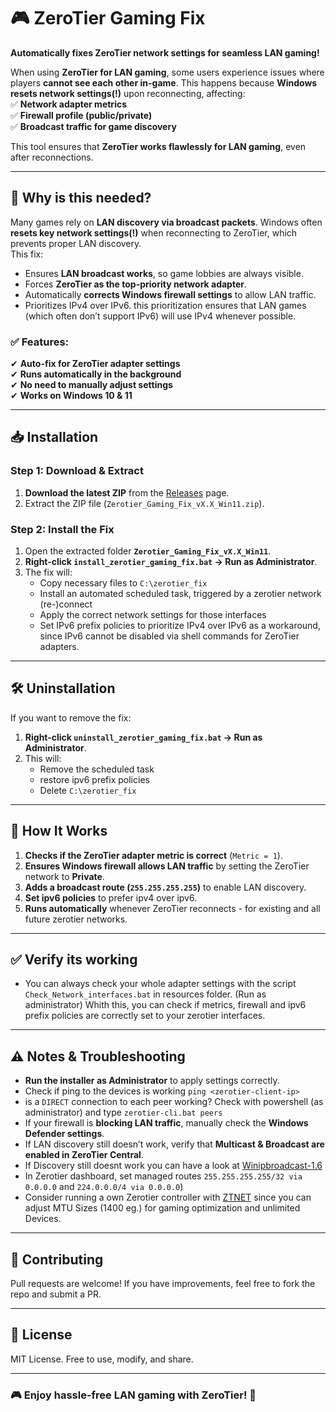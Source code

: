 # 🎮 ZeroTier Gaming Fix
**Automatically fixes ZeroTier network settings for seamless LAN gaming!**  

When using **ZeroTier for LAN gaming**, some users experience issues where players **cannot see each other in-game**. This happens because **Windows resets network settings(!)** upon reconnecting, affecting:  
✅ **Network adapter metrics**  
✅ **Firewall profile (public/private)**  
✅ **Broadcast traffic for game discovery**  

This tool ensures that **ZeroTier works flawlessly for LAN gaming**, even after reconnections.

---

## 🚀 Why is this needed?
Many games rely on **LAN discovery via broadcast packets**. Windows often **resets key network settings(!)** when reconnecting to ZeroTier, which prevents proper LAN discovery.  
This fix:
- Ensures **LAN broadcast works**, so game lobbies are always visible.
- Forces **ZeroTier as the top-priority network adapter**.
- Automatically **corrects Windows firewall settings** to allow LAN traffic.
- Prioritizes IPv4 over IPv6. this prioritization ensures that LAN games (which often don’t support IPv6) will use IPv4 whenever possible.

### ✅ Features:
✔ **Auto-fix for ZeroTier adapter settings**  
✔ **Runs automatically in the background**  
✔ **No need to manually adjust settings**  
✔ **Works on Windows 10 & 11**  

---

## 📥 Installation

### **Step 1: Download & Extract**
1. **Download the latest ZIP** from the [Releases](https://github.com/gomaaz/Zerotier_Gaming_Fix/releases) page.  
2. Extract the ZIP file (`Zerotier_Gaming_Fix_vX.X_Win11.zip`).  

### **Step 2: Install the Fix**
1. Open the extracted folder **`Zerotier_Gaming_Fix_vX.X_Win11`**.
2. **Right-click `install_zerotier_gaming_fix.bat` → Run as Administrator**.  
3. The fix will:
   - Copy necessary files to `C:\zerotier_fix`
   - Install an automated scheduled task, triggered by a zerotier network (re-)connect
   - Apply the correct network settings for those interfaces
   - Set IPv6 prefix policies to prioritize IPv4 over IPv6 as a workaround, since IPv6 cannot be disabled via shell commands for ZeroTier adapters.

---

## 🛠 Uninstallation
If you want to remove the fix:
1. **Right-click `uninstall_zerotier_gaming_fix.bat` → Run as Administrator**.
2. This will:
   - Remove the scheduled task
   - restore ipv6 prefix policies  
   - Delete `C:\zerotier_fix`

---

## 🔧 How It Works
1. **Checks if the ZeroTier adapter metric is correct** (`Metric = 1`).
2. **Ensures Windows firewall allows LAN traffic** by setting the ZeroTier network to **Private**.
3. **Adds a broadcast route (`255.255.255.255`)** to enable LAN discovery.
4. **Set ipv6 policies** to prefer ipv4 over ipv6.
5. **Runs automatically** whenever ZeroTier reconnects - for existing and all future zerotier networks.

---

## ✅ Verify its working
- You can always check your whole adapter settings with the script 
`Check_Network_interfaces.bat` in resources folder. (Run as administrator)
Whith this, you can check if metrics, firewall and ipv6 prefix policies are correctly set to your zerotier interfaces.

---

## ⚠️ Notes & Troubleshooting
- **Run the installer as Administrator** to apply settings correctly.
- Check if ping to the devices is working `ping <zerotier-client-ip>`
- is a `DIRECT` connection to each peer working? Check with powershell (as administrator) and type `zerotier-cli.bat peers`
- If your firewall is **blocking LAN traffic**, manually check the **Windows Defender settings**.
- If LAN discovery still doesn’t work, verify that **Multicast & Broadcast are enabled in ZeroTier Central**.
- If Discovery still doesnt work you can have a look at [Winipbroadcast-1.6](https://github.com/dechamps/WinIPBroadcast/releases/tag/winipbroadcast-1.6)
- In Zerotier dashboard, set managed routes `255.255.255.255/32 via 0.0.0.0` and `224.0.0.0/4 via 0.0.0.0`)
- Consider running a own Zerotier controller with [ZTNET](https://ztnet.network/) since you can adjust MTU Sizes (1400 eg.) for gaming optimization and unlimited Devices.

---

## 🤝 Contributing
Pull requests are welcome! If you have improvements, feel free to fork the repo and submit a PR.

---

## 📜 License
MIT License. Free to use, modify, and share.

---

### **🎮 Enjoy hassle-free LAN gaming with ZeroTier! 🚀**
